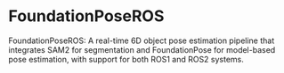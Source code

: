# FoundationPoseROS
FoundationPoseROS: A real-time 6D object pose estimation pipeline that integrates SAM2 for segmentation and FoundationPose for model-based pose estimation, with support for both ROS1 and ROS2 systems.
